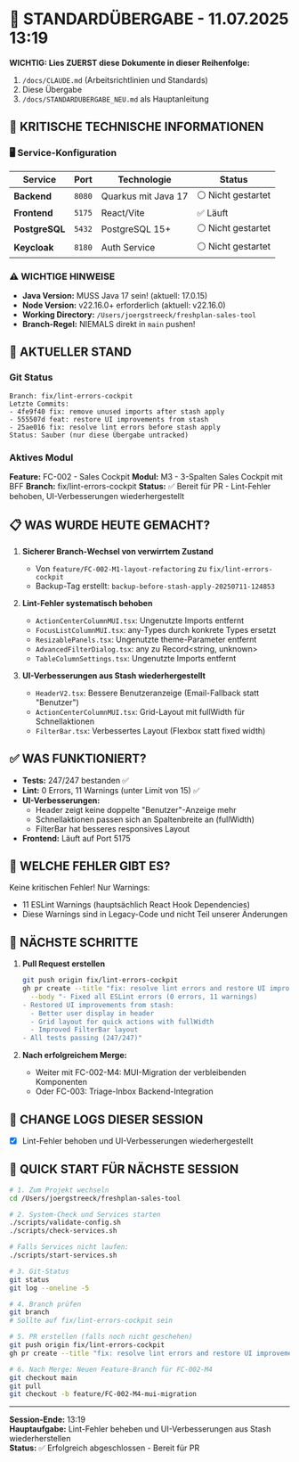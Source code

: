 # 🔄 STANDARDÜBERGABE - 11.07.2025 13:19

**WICHTIG: Lies ZUERST diese Dokumente in dieser Reihenfolge:**
1. `/docs/CLAUDE.md` (Arbeitsrichtlinien und Standards)
2. Diese Übergabe
3. `/docs/STANDARDUBERGABE_NEU.md` als Hauptanleitung

## 🚨 KRITISCHE TECHNISCHE INFORMATIONEN

### 🖥️ Service-Konfiguration
| Service | Port | Technologie | Status |
|---------|------|-------------|--------|
| **Backend** | `8080` | Quarkus mit Java 17 | ⚪ Nicht gestartet |
| **Frontend** | `5175` | React/Vite | ✅ Läuft |
| **PostgreSQL** | `5432` | PostgreSQL 15+ | ⚪ Nicht gestartet |
| **Keycloak** | `8180` | Auth Service | ⚪ Nicht gestartet |

### ⚠️ WICHTIGE HINWEISE
- **Java Version:** MUSS Java 17 sein! (aktuell: 17.0.15)
- **Node Version:** v22.16.0+ erforderlich (aktuell: v22.16.0)
- **Working Directory:** `/Users/joergstreeck/freshplan-sales-tool`
- **Branch-Regel:** NIEMALS direkt in `main` pushen!

## 🎯 AKTUELLER STAND

### Git Status
```
Branch: fix/lint-errors-cockpit
Letzte Commits:
- 4fe9f40 fix: remove unused imports after stash apply
- 555507d feat: restore UI improvements from stash
- 25ae016 fix: resolve lint errors before stash apply
Status: Sauber (nur diese Übergabe untracked)
```

### Aktives Modul
**Feature:** FC-002 - Sales Cockpit
**Modul:** M3 - 3-Spalten Sales Cockpit mit BFF
**Branch:** fix/lint-errors-cockpit
**Status:** ✅ Bereit für PR - Lint-Fehler behoben, UI-Verbesserungen wiederhergestellt

## 📋 WAS WURDE HEUTE GEMACHT?

1. **Sicherer Branch-Wechsel von verwirrtem Zustand**
   - Von `feature/FC-002-M1-layout-refactoring` zu `fix/lint-errors-cockpit`
   - Backup-Tag erstellt: `backup-before-stash-apply-20250711-124853`

2. **Lint-Fehler systematisch behoben**
   - `ActionCenterColumnMUI.tsx`: Ungenutzte Imports entfernt
   - `FocusListColumnMUI.tsx`: any-Types durch konkrete Types ersetzt
   - `ResizablePanels.tsx`: Ungenutzte theme-Parameter entfernt
   - `AdvancedFilterDialog.tsx`: any zu Record<string, unknown>
   - `TableColumnSettings.tsx`: Ungenutzte Imports entfernt

3. **UI-Verbesserungen aus Stash wiederhergestellt**
   - `HeaderV2.tsx`: Bessere Benutzeranzeige (Email-Fallback statt "Benutzer")
   - `ActionCenterColumnMUI.tsx`: Grid-Layout mit fullWidth für Schnellaktionen
   - `FilterBar.tsx`: Verbessertes Layout (Flexbox statt fixed width)

## ✅ WAS FUNKTIONIERT?

- **Tests:** 247/247 bestanden ✅
- **Lint:** 0 Errors, 11 Warnings (unter Limit von 15) ✅
- **UI-Verbesserungen:**
  - Header zeigt keine doppelte "Benutzer"-Anzeige mehr
  - Schnellaktionen passen sich an Spaltenbreite an (fullWidth)
  - FilterBar hat besseres responsives Layout
- **Frontend:** Läuft auf Port 5175

## 🚨 WELCHE FEHLER GIBT ES?

Keine kritischen Fehler! Nur Warnings:
- 11 ESLint Warnings (hauptsächlich React Hook Dependencies)
- Diese Warnings sind in Legacy-Code und nicht Teil unserer Änderungen

## 🔧 NÄCHSTE SCHRITTE

1. **Pull Request erstellen**
   ```bash
   git push origin fix/lint-errors-cockpit
   gh pr create --title "fix: resolve lint errors and restore UI improvements" \
     --body "- Fixed all ESLint errors (0 errors, 11 warnings)
   - Restored UI improvements from stash:
     - Better user display in header
     - Grid layout for quick actions with fullWidth
     - Improved FilterBar layout
   - All tests passing (247/247)"
   ```

2. **Nach erfolgreichem Merge:**
   - Weiter mit FC-002-M4: MUI-Migration der verbleibenden Komponenten
   - Oder FC-003: Triage-Inbox Backend-Integration

## 📝 CHANGE LOGS DIESER SESSION
- [x] Lint-Fehler behoben und UI-Verbesserungen wiederhergestellt

## 🚀 QUICK START FÜR NÄCHSTE SESSION
```bash
# 1. Zum Projekt wechseln
cd /Users/joergstreeck/freshplan-sales-tool

# 2. System-Check und Services starten
./scripts/validate-config.sh
./scripts/check-services.sh

# Falls Services nicht laufen:
./scripts/start-services.sh

# 3. Git-Status
git status
git log --oneline -5

# 4. Branch prüfen
git branch
# Sollte auf fix/lint-errors-cockpit sein

# 5. PR erstellen (falls noch nicht geschehen)
git push origin fix/lint-errors-cockpit
gh pr create --title "fix: resolve lint errors and restore UI improvements"

# 6. Nach Merge: Neuen Feature-Branch für FC-002-M4
git checkout main
git pull
git checkout -b feature/FC-002-M4-mui-migration
```

---
**Session-Ende:** 13:19  
**Hauptaufgabe:** Lint-Fehler beheben und UI-Verbesserungen aus Stash wiederherstellen  
**Status:** ✅ Erfolgreich abgeschlossen - Bereit für PR
